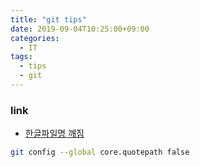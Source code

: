 ```yaml
---
title: "git tips"
date: 2019-09-04T10:25:00+09:00
categories:
  - IT
tags:
  - tips
  - git
---
```


### link
- [한글파일명 깨짐](https://edykim.com/ko/post/git-fix-problem-using-filename-core.quotepath/)
```sh
git config --global core.quotepath false
```
